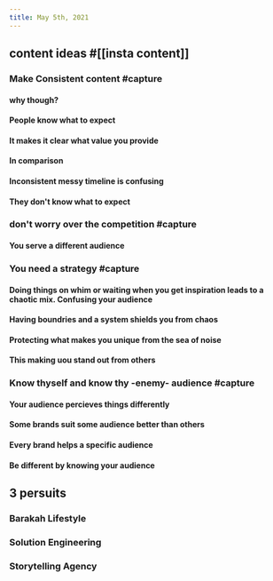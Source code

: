 ```yaml
---
title: May 5th, 2021
---
```

## content ideas #[[insta content]]
### Make Consistent content #capture
#### why though?
#### People know what to expect
#### It makes it clear what value you provide
#### In comparison
#### Inconsistent messy timeline is confusing
#### They don't know what to expect
### don't worry over the competition #capture
#### You serve a different audience
### You need a strategy #capture
#### Doing things on whim or waiting when you get inspiration leads to a chaotic mix. Confusing your audience
#### Having boundries and a system shields you from chaos
#### Protecting what makes you unique from the sea of noise
#### This making uou stand out from others
### Know thyself and know thy -enemy- audience #capture
#### Your audience percieves things differently
#### Some brands suit some audience better than others
#### Every brand helps a specific audience
#### Be different by knowing your audience
## 3 persuits
### Barakah Lifestyle
####
### Solution Engineering
####
### Storytelling Agency
####
##
